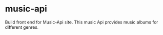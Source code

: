 # music-api

Build front end for Music-Api site. This music Api provides music albums for different genres.   
